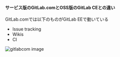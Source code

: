 #### サービス版のGitLab.comとOSS版のGitLab CEとの違い
GitLab.comでは以下のものがGitLab EEで動いている
 - Issue tracking
 - Wikis
 - CI

![gitlabcom image](./resources/gitlabcom.png)

